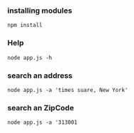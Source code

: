 ### installing modules
`npm install`

### Help

`node app.js -h`

### search an address

`node app.js -a 'times suare, New York'`

### search an ZipCode

`node app.js -a '313001`